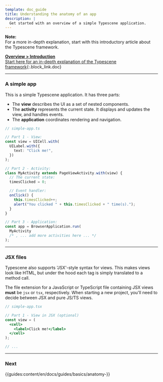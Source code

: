```yaml
---
template: doc_guide
title: Understanding the anatomy of an app
description: |
  Get started with an overview of a simple Typescene application.
---
```


<section>

**Note:**<br>
For a more in-depth explanation, start with this introductory article about the Typescene framework.

</section>

[**Overview &gt; Introduction**<br>Start here for an in-depth explanation of the Typescene framework](/docs/introduction){:.block_link.doc}

---

<section>

### A simple app

This is a simple Typescene application. It has three parts:

- The **view** describes the UI as a set of nested components.
- The **activity** represents the current state. It displays and updates the view, and handles events.
- The **application** coordinates rendering and navigation.

</section>

```typescript
// simple-app.ts

// Part 1 - View:
const view = UICell.with(
  UILabel.with({
    text: "Click me!",
  })
);

// Part 2 - Activity:
class MyActivity extends PageViewActivity.with(view) {
  // The current state:
  timesClicked = 0;

  // Event handler:
  onClick() {
    this.timesClicked++;
    alert("You clicked " + this.timesClicked + " time(s).");
  }
}

// Part 3 - Application:
const app = BrowserApplication.run(
  MyActivity
  /* , ... add more activities here ... */
);
```

---

<section>

### JSX files

Typescene also supports 'JSX'-style syntax for views. This makes views look like HTML, but under the hood each tag is simply translated to a method call.

The file extension for a JavaScript or TypeScript file containing JSX views **must** be `jsx` or `tsx`, respectively. When starting a new project, you'll need to decide between JSX and pure JS/TS views.

</section>

```jsx
// simple-app.tsx

// Part 1 - View in JSX (optional)
const view = (
  <cell>
    <label>Click me!</label>
  </cell>
);

// ...
```

---

<footer>

### Next

{{guides:content/en/docs/guides/basics/anatomy-}}

</footer>
